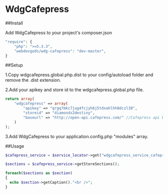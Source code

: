 WdgCafepress
============
##Install

Add WdgCafepress to your project's composer.json

```php
"require": {
    "php": ">=5.3.3",
    "webdevgods/wdg-cafepress": "dev-master",
}
```

##Setup

1.Copy wdgcafepress.global.php.dist to your config/autoload folder and remove the .dist extension.

2.Add your apikey and store id to the wdgcafepress.global.php file.

```php
return array(
    "wdgcafepress" => array(
        "apikey" => "qrgq7mkc7jug4fcjyh6j5tdxahlhh0dczl38",
        "storeid" => "diamonds2destiny",
        "baseurl" => "http://open-api.cafepress.com/" //Cafepress api base url
    )
);
```

3.Add WdgCafepress to your application.config.php "modules" array.

##Usage

```php
$cafepress_service = $service_locator->get("wdgcafepress_service_cafepress");

$sections = $cafepress_service->getStoreSections();

foreach($sections as $section)
{
  echo $section->getCaption()."<br />";
}
```
